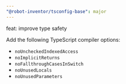 ```yaml
---
"@robot-inventor/tsconfig-base": major
---
```


feat: improve type safety

Add the following TypeScript compiler options:

- `noUncheckedIndexedAccess`
- `noImplicitReturns`
- `noFallthroughCasesInSwitch`
- `noUnusedLocals`
- `noUnusedParameters`
